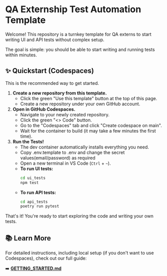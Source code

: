 # QA Externship Test Automation Template

Welcome! This repository is a turnkey template for QA externs to start writing UI and API tests without complex setup.

The goal is simple: you should be able to start writing and running tests within minutes.

## ✨ Quickstart (Codespaces) 
 
This is the recommended way to get started.

1.  **Create a new repository from this template.**
    * Click the green "Use this template" button at the top of this page. 
    * Create a new repository under your own GitHub account.
2.  **Open in GitHub Codespaces.**
    * Navigate to your newly created repository.
    * Click the green "<> Code" button.
    * Go to the "Codespaces" tab and click "Create codespace on main".
    * Wait for the container to build (it may take a few minutes the first time).
3.  **Run the Tests!**
    * The dev container automatically installs everything you need.
    * Copy .env.template to .env and change the secret values(email/password) as required
    * Open a new terminal in VS Code (`Ctrl` + `~`).
    * **To run UI tests:**
        ```bash
        cd ui_tests
        npm test
        ```
    * **To run API tests:**
        ```bash
        cd api_tests
        poetry run pytest
        ```

That's it! You're ready to start exploring the code and writing your own tests.

## 📚 Learn More

For detailed instructions, including local setup (if you don't want to use Codespaces), check out our full guide:

➡️ **[GETTING_STARTED.md](./GETTING_STARTED.md)**
 
